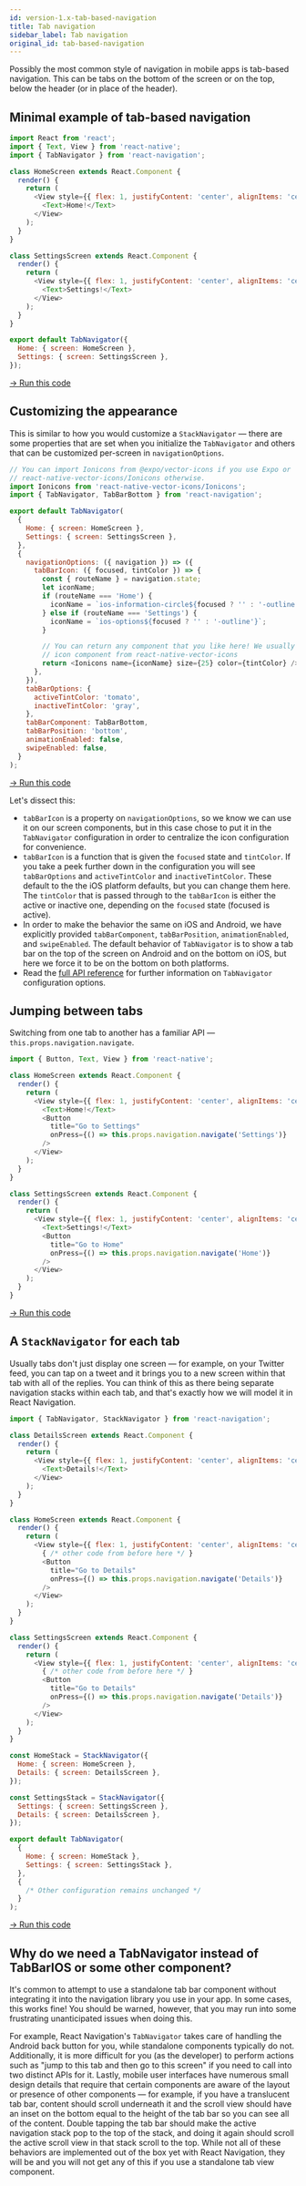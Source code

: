 ```yaml
---
id: version-1.x-tab-based-navigation
title: Tab navigation
sidebar_label: Tab navigation
original_id: tab-based-navigation
---
```


Possibly the most common style of navigation in mobile apps is tab-based navigation. This can be tabs on the bottom of the screen or on the top, below the header (or in place of the header).

## Minimal example of tab-based navigation

```js
import React from 'react';
import { Text, View } from 'react-native';
import { TabNavigator } from 'react-navigation';

class HomeScreen extends React.Component {
  render() {
    return (
      <View style={{ flex: 1, justifyContent: 'center', alignItems: 'center' }}>
        <Text>Home!</Text>
      </View>
    );
  }
}

class SettingsScreen extends React.Component {
  render() {
    return (
      <View style={{ flex: 1, justifyContent: 'center', alignItems: 'center' }}>
        <Text>Settings!</Text>
      </View>
    );
  }
}

export default TabNavigator({
  Home: { screen: HomeScreen },
  Settings: { screen: SettingsScreen },
});
```

<a href="https://snack.expo.io/@react-navigation/basic-tabs" target="blank" class="run-code-button">&rarr; Run this code</a>

## Customizing the appearance

This is similar to how you would customize a `StackNavigator` &mdash; there are some properties that are set when you initialize the `TabNavigator` and others that can be customized per-screen in `navigationOptions`.

```js
// You can import Ionicons from @expo/vector-icons if you use Expo or
// react-native-vector-icons/Ionicons otherwise.
import Ionicons from 'react-native-vector-icons/Ionicons';
import { TabNavigator, TabBarBottom } from 'react-navigation';

export default TabNavigator(
  {
    Home: { screen: HomeScreen },
    Settings: { screen: SettingsScreen },
  },
  {
    navigationOptions: ({ navigation }) => ({
      tabBarIcon: ({ focused, tintColor }) => {
        const { routeName } = navigation.state;
        let iconName;
        if (routeName === 'Home') {
          iconName = `ios-information-circle${focused ? '' : '-outline'}`;
        } else if (routeName === 'Settings') {
          iconName = `ios-options${focused ? '' : '-outline'}`;
        }

        // You can return any component that you like here! We usually use an
        // icon component from react-native-vector-icons
        return <Ionicons name={iconName} size={25} color={tintColor} />;
      },
    }),
    tabBarOptions: {
      activeTintColor: 'tomato',
      inactiveTintColor: 'gray',
    },
    tabBarComponent: TabBarBottom,
    tabBarPosition: 'bottom',
    animationEnabled: false,
    swipeEnabled: false,
  }
);
```

<a href="https://snack.expo.io/@react-navigation/tabs-with-icons" target="blank" class="run-code-button">&rarr; Run this code</a>

Let's dissect this:

* `tabBarIcon` is a property on `navigationOptions`, so we know we can use it on our screen components, but in this case chose to put it in the `TabNavigator` configuration in order to centralize the icon configuration for convenience.
* `tabBarIcon` is a function that is given the `focused` state and `tintColor`. If you take a peek further down in the configuration you will see `tabBarOptions` and `activeTintColor` and `inactiveTintColor`. These default to the the iOS platform defaults, but you can change them here. The `tintColor` that is passed through to the `tabBarIcon` is either the active or inactive one, depending on the `focused` state (focused is active).
* In order to make the behavior the same on iOS and Android, we have explicitly provided `tabBarComponent`, `tabBarPosition`, `animationEnabled`, and `swipeEnabled`. The default behavior of `TabNavigator` is to show a tab bar on the top of the screen on Android and on the bottom on iOS, but here we force it to be on the bottom on both platforms.
* Read the [full API reference](tab-navigator.html) for further information on `TabNavigator` configuration options.

## Jumping between tabs

Switching from one tab to another has a familiar API &mdash; `this.props.navigation.navigate`.

```js
import { Button, Text, View } from 'react-native';

class HomeScreen extends React.Component {
  render() {
    return (
      <View style={{ flex: 1, justifyContent: 'center', alignItems: 'center' }}>
        <Text>Home!</Text>
        <Button
          title="Go to Settings"
          onPress={() => this.props.navigation.navigate('Settings')}
        />
      </View>
    );
  }
}

class SettingsScreen extends React.Component {
  render() {
    return (
      <View style={{ flex: 1, justifyContent: 'center', alignItems: 'center' }}>
        <Text>Settings!</Text>
        <Button
          title="Go to Home"
          onPress={() => this.props.navigation.navigate('Home')}
        />
      </View>
    );
  }
}
```

<a href="https://snack.expo.io/@react-navigation/jumping-between-tabs" target="blank" class="run-code-button">&rarr; Run this code</a>

## A `StackNavigator` for each tab

Usually tabs don't just display one screen &mdash; for example, on your Twitter feed, you can tap on a tweet and it brings you to a new screen within that tab with all of the replies. You can think of this as there being separate navigation stacks within each tab, and that's exactly how we will model it in React Navigation.

```js
import { TabNavigator, StackNavigator } from 'react-navigation';

class DetailsScreen extends React.Component {
  render() {
    return (
      <View style={{ flex: 1, justifyContent: 'center', alignItems: 'center' }}>
        <Text>Details!</Text>
      </View>
    );
  }
}

class HomeScreen extends React.Component {
  render() {
    return (
      <View style={{ flex: 1, justifyContent: 'center', alignItems: 'center' }}>
        { /* other code from before here */ }
        <Button
          title="Go to Details"
          onPress={() => this.props.navigation.navigate('Details')}
        />
      </View>
    );
  }
}

class SettingsScreen extends React.Component {
  render() {
    return (
      <View style={{ flex: 1, justifyContent: 'center', alignItems: 'center' }}>
        { /* other code from before here */ }
        <Button
          title="Go to Details"
          onPress={() => this.props.navigation.navigate('Details')}
        />
      </View>
    );
  }
}

const HomeStack = StackNavigator({
  Home: { screen: HomeScreen },
  Details: { screen: DetailsScreen },
});

const SettingsStack = StackNavigator({
  Settings: { screen: SettingsScreen },
  Details: { screen: DetailsScreen },
});

export default TabNavigator(
  {
    Home: { screen: HomeStack },
    Settings: { screen: SettingsStack },
  },
  {
    /* Other configuration remains unchanged */
  }
);
```
<a href="https://snack.expo.io/@react-navigation/stacks-in-tabs" target="blank" class="run-code-button">&rarr; Run this code</a>

## Why do we need a TabNavigator instead of TabBarIOS or some other component?

It's common to attempt to use a standalone tab bar component without integrating it into the navigation library you use in your app. In some cases, this works fine! You should be warned, however, that you may run into some frustrating unanticipated issues when doing this.

For example, React Navigation's `TabNavigator` takes care of handling the Android back button for you, while standalone components typically do not. Additionally, it is more difficult for you (as the developer) to perform actions such as "jump to this tab and then go to this screen" if you need to call into two distinct APIs for it. Lastly, mobile user interfaces have numerous small design details that require that certain components are aware of the layout or presence of other components &mdash; for example, if you have a translucent tab bar, content should scroll underneath it and the scroll view should have an inset on the bottom equal to the height of the tab bar so you can see all of the content. Double tapping the tab bar should make the active navigation stack pop to the top of the stack, and doing it again should scroll the active scroll view in that stack scroll to the top. While not all of these behaviors are implemented out of the box yet with React Navigation, they will be and you will not get any of this if you use a standalone tab view component.
